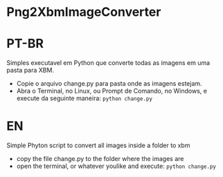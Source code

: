 # Png2XbmImageConverter

# PT-BR
Simples executavel em Python que converte todas as imagens em uma pasta para XBM.


  - Copie o arquivo change.py para pasta onde as imagens estejam.
  -  Abra o Terminal, no Linux, ou Prompt de Comando, no Windows, e execute da seguinte maneira:
```python change.py```

# EN
 Simple Phyton script to convert all images inside a folder to xbm
  - copy the file change.py to the folder where the images are
  -  open the terminal, or whatever youlike and execute:
  ```python change.py```
